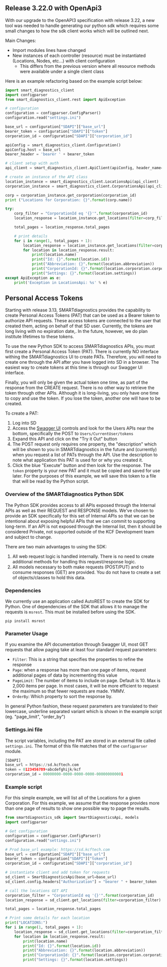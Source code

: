 ## Release 3.22.0 with OpenApi3

With our upgrade to the OpenAPI3 specification with release 3.22, a new tool was needed to handle generating our python sdk which requires some small changes to how the sdk client works which will be outlined next.

Main Changes:
- Import modules lines have changed
- New instances of each controller (resource) must be instantiated (Locations, Nodes, etc...) with client configuration
    - This differs from the previous version where all resource methods were available under a single client class

Here is an example refactoring based on the example script below:

```python
import smart_diagnostics_client
import configparser
from smart_diagnostics_client.rest import ApiException

# configuration
configuration = configparser.ConfigParser()
configuration.read("settings.ini")

base_url = configuration["SDAPI"]["base_url"]
bearer_token = configuration["SDAPI"]["token"]
corporation_id = configuration["SDAPI"]["corporation_id"]

apiConfig = smart_diagnostics_client.Configuration()
apiConfig.host = base_url
bearer_header = 'bearer ' + bearer_token

# client setup with auth
api_client = smart_diagnostics_client.ApiClient(apiConfig, header_name='Authorization', header_value=bearer_header)

# create an instance of the API class
location_instance = smart_diagnostics_client.LocationsApi(api_client)
corporation_instance = smart_diagnostics_client.CorporationsApi(api_client)

corp = corporation_instance.get_corporation(corporation_id)
print ("Locations for Corporation: {}".format(corp.name))

try:
    corp_filter = "CorporationId eq '{}'".format(corporation_id)
    location_response = location_instance.get_locations(filter=corp_filter)

    total_pages = location_response.total_pages

    # print details
    for i in range(1, total_pages + 1):
        location_response = location_instance.get_locations(filter=corp_filter, page=i, page_limit=10)
        for location in location_response.result:
            print(location.name)
            print("Id: {}".format(location.id))
            print("Abbreviation: {}".format(location.abbreviation))
            print("CorporationId: {}".format(location.corporation.corporation_id))
            print("Settings: {}".format(location.settings))
except ApiException as e:
    print('Exception in LocationsApi: %s' % e)
```

## Personal Access Tokens

Starting with release 3.13, SMARTdiagnostics provides the capability to create Personal Access Tokens (PAT) that can be used as a Bearer token to authorize API requests.  These access tokens are connected to the user that created them, acting on behalf of that SD user. Currently, the tokens are long living with no expiration date,. In the future, however, we do plan institute lifetimes to these tokens.

To use the new Python SDK to access SMARTdiagnostics APIs, you must first create a Personal Access Token (PAT).  There is currently NO interface withing the SMARTdiagnostics UI to create PATs. Therefore, you will need to create one through the API after you have logged into SD in a browser. The easiest way to create tokens at this time is through our Swagger UI interface.

Finally, you will only be given the actual token one time, as part of the response from the CREATE request. There is no other way to retrieve the token through other APIs. Although it is long-living, you only have one time to copy and use the token. If you lose the token, another one will have to be created.

To create a PAT:

1. Log into SD
2. Access the [Swagger UI](https://sd.kcftech.com/swagger/index.html?urls.primaryName=SmartDiagnostics%20Internal%20API%20V3) controls and look for the Users APIs near the bottom, specifically the POST to `Users/CurrentUser/tokens`
3. Expand this API and click on the "Try it Out" button
4. The POST request only requires one property, the "description" which will be shown to you in SMARTdiagnostics in the future and (currently) when you request a list of PATs through the API. Use the description to note what application this PAT is used for or why you created it.
5. Click the blue "Execute" button and then look for the response. The `token` property is your new PAT and it must be copied and saved for use later. For the purposes of this example, we will save this token to a file that will be read by the Python script.

### Overview of the SMARTdiagnostics Python SDK

The Python SDK provides access to all APIs exposed through the Internal APIs as well as their REQUEST and RESPONSE models. We've chosen to provide an SDK specifically for this set of Internal APIs so that we can be intentional about exposing helpful APIs that we can commit to supporting long-term. If an API is not exposed through the Internal list, then it should be considered Private, not supported outside of the KCF Development team and subject to change. 

There are two main advantages to using the SDK:

1. All web request logic is handled internally. There is no need to create additional methods for handling this request/response logic.
2. All models necessary to both make requests (POST/PUT) and to consume responses (GET) are provided. You do not have to create a set of objects/classes to hold this data.

### Dependencies

We currently use an application called AutoREST to create the SDK for Python. One of dependencies of the SDK that allows it to manage the requests is `msrest`. This must be installed before using the SDK.

`pip install msrest`

### Parameter Usage

If you examine the API documentation through Swagger UI, most GET requests that allow paging take at least four standard request parameters:

- `Filter`: This is a string that specifies the properties to refine the response
- `Page`: when a response has more than one page of items, request additional pages of data by incrementing this value
- `PageLimit`: The number of items to include on page. Default is 10. Max is 2,000 items per page. In most cases, it will be more efficient to request the maximum so that fewer requests are made. YMMV.
- `OrderBy`: Which property to sort the response by.

In general Python fashion, these request parameters are translated to their lowercase, underline separated variant which is shown in the example script (eg. "page_limit", "order_by")

### Settings.ini file

The script variables, including the PAT are stored in an external file called `settings.ini`.  The format of this file matches that of the `configparser` module.

```python
[SDAPI]
base_url = https://sd.kcftech.com
token = 0123456789+abcdefghijk/kcf
corporation_id = 00000000-0000-0000-0000-000000000001
```

### Example script

For this simple example, we will list all of the Locations for a given Corporation. For this example, we assume that the response provides more than one page of results to show one possible way to page the results.

```python
from smartdiagnostics_sdk import SmartDiagnosticsApi, models
import configparser

# Get configuration
configuration = configparser.ConfigParser()
configuration.read("settings.ini")

# Prod base_url example: https://sd.kcftech.com
base_url = configuration["SDAPI"]["base_url"]
bearer_token = configuration["SDAPI"]["token"]
corporation_id = configuration["SDAPI"]["corporation_id"]

# instantiate client and add token for requests
sd_client = SmartDiagnosticsApi(base_url=base_url)
sd_client.config.headers["Authorization"] = "bearer " + bearer_token

# call the locations GET API
corporation_filter = "CorporationId eq '{}'".format(corporation_id)
location_response = sd_client.get_locations(filter=corporation_filter) 

total_pages = location_response.total_pages

# Print some details for each location
print("LOCATIONS:")
for i in range(1, total_pages + 1):
    location_response = sd_client.get_locations(filter=corporation_filter,page=i, page_limit=10)
    for location in location_response.result:
        print(location.name)
        print("Id: {}".format(location.id))
        print("Abbreviation: {}".format(location.abbreviation))
        print("CorporationId: {}".format(location.corporation.corporation_id))
        print("Settings: {}".format(location.settings))
```
